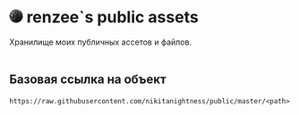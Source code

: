 <h1><img src="https://raw.githubusercontent.com/nikitanightness/public/master/repo/readme-md-24.png"> renzee`s public assets</h1>

Хранилище моих публичных ассетов и файлов.<br/><br/>

## Базовая ссылка на объект
```
https://raw.githubusercontent.com/nikitanightness/public/master/<path>
```
